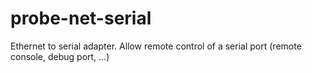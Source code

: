 # probe-net-serial
Ethernet to serial adapter. Allow remote control of a serial port (remote console, debug port, ...) 
